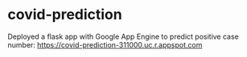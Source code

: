 # covid-prediction

Deployed a flask app with Google App Engine to predict positive case number: https://covid-prediction-311000.uc.r.appspot.com
